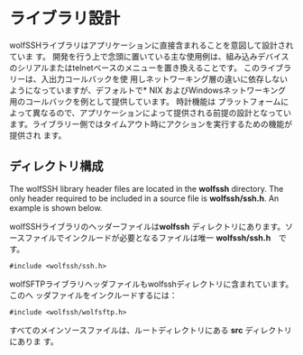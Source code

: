 #  ライブラリ設計

wolfSSHライブラリはアプリケーションに直接含まれることを意図して設計されていま
す。 開発を行う上で念頭に置いている主な使用例は、組み込みデバイスのシリアルまたはtelnetベースのメニューを置き換えることです。 このライブラリーは、入出力コールバックを使
用しネットワーキング層の違いに依存しないようになっていますが、デフォルトで* NIX
およびWindowsネットワーキング用のコールバックを例として提供しています。 時計機能は
プラットフォームによって異なるので、アプリケーションによって提供される前提の設計となっています。ライブラリー側ではタイムアウト時にアクションを実行するための機能が提供され
ます。


##  ディレクトリ構成

The wolfSSH library header files are located in the **wolfssh** directory. The only header required to be included in a source file is **wolfssh/ssh.h**. An example is shown below.

wolfSSHライブラリのヘッダーファイルは**wolfssh** ディレクトリにあります。ソースファイルでインクルードが必要となるファイルは唯一 **wolfssh/ssh.h**　です。


```
#include <wolfssh/ssh.h>
```

wolfSFTPライブラリヘッダファイルもwolfsshディレクトリに含まれています。このヘ
ッダファイルをインクルードするには：

```
#include <wolfssh/wolfsftp.h>
```

すべてのメインソースファイルは、ルートディレクトリにある **src** ディレクトリにありま
す。
